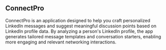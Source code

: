 ## ConnectPro

ConnectPro is an application designed to help you craft personalized LinkedIn messages and suggest meaningful discussion points based on LinkedIn profile data. By analyzing a person's LinkedIn profile, the app generates tailored message templates and conversation starters, enabling more engaging and relevant networking interactions.
